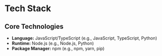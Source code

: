 # Tech Stack

## Core Technologies
- **Language:** JavaScript/TypeScript (e.g., JavaScript, TypeScript, Python)
- **Runtime:** Node.js (e.g., Node.js, Python)
- **Package Manager:** npm (e.g., npm, yarn, pip)
